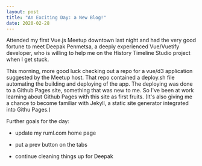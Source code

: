```yaml
---
layout: post
title: "An Exciting Day: a New Blog!"
date: 2020-02-28
---
```


Attended my first Vue.js Meetup downtown last night and had the very good
fortune to meet Deepak Penmetsa, a deeply experienced Vue/Vuetify developer,
who is willing to help me on the History Timeline Studio project when I get
stuck.

This morning, more good luck checking out a repo for a vue/d3 application
suggested by the Meetup host.  That repo contained a deploy.sh file automating
the building and deploying of the app.  The deploying was done to a Github Pages
site, something that was new to me.  So I've been at work learning about Github
Pages with this site as first fruits. (It's also giving me a chance to become
familiar with Jekyll, a static site generator integrated into Githu Pages.)

Further goals for the day:

- update my ruml.com home page

- put a prev button on the tabs

- continue cleaning things up for Deepak
